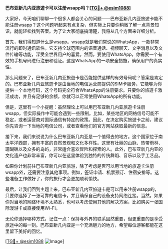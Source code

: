 **巴布亚新几内亚旅遊卡可以注册wsapp吗？[[TG💪+ @esim1088](https://t.me/s/esim1088)]**

大家好，今天咱们聊聊一个很多人都会关心的问题——巴布亚新几内亚旅遊卡能不能注册wsapp？这个问题听起来有点复杂，但实际上只要你稍微了解一点背景知识，就能轻松找到答案。为了让大家彻底搞清楚，我将从几个方面来详细分析。

首先，我们得知道什么是wsapp。wsapp就是我们常说的WhatsApp，一款非常流行的即时通讯软件。它支持全球范围内的语音通话、视频聊天、文字消息以及文件传输等功能，深受全世界用户的喜爱。然而，要使用WhatsApp，你需要一个有效的手机号码进行注册和验证。这是WhatsApp的一项安全措施，确保用户的真实性。

那么问题来了，巴布亚新几内亚旅遊卡是否能提供这样的有效号码呢？答案是肯定的。巴布亚新几内亚旅遊卡是由当地的电信运营商提供的SIM卡服务，它能够为你提供一个本地号码，这个号码完全符合WhatsApp的注册要求。只要你的旅遊卡激活成功，并且有足够的余额，你就可以正常使用WhatsApp的所有功能。

但是，这里有一个小提醒：虽然理论上可以用巴布亚新几内亚旅遊卡注册wsapp，但实际操作中可能会遇到一些限制。比如，某些地区的网络信号可能不稳定，或者运营商对国际通信有特定的政策。因此，在决定购买旅遊卡之前，建议你先咨询一下当地的电信公司，或者查看他们的官方网站获取最新的信息。

接下来，我们来说说为什么巴布亚新几内亚是一个值得去的地方。这个国家位于南太平洋西部，拥有丰富的自然景观和文化多样性。这里有壮丽的山脉、热带雨林、珊瑚礁以及众多的岛屿，非常适合喜欢冒险和探索的人。此外，巴布亚新几内亚的文化遗产也非常丰富，你可以在这里体验到独特的传统舞蹈、音乐以及手工艺品。

如果你计划前往巴布亚新几内亚旅游，除了考虑是否可以用当地的旅遊卡注册wsapp外，还需要注意其他事项。例如，签证申请、机票预订、住宿安排等。这些准备工作做好了，你的旅行才会更加顺利愉快。

最后，让我们回到主题上来。巴布亚新几内亚旅遊卡是可以用来注册wsapp的，只要你选择了一张可靠的电信卡，并且确保自己的设备支持网络连接。当然，如果你对当地的网络环境不太熟悉，也可以考虑使用其他的解决方案，比如购买一张国际漫游卡或直接使用Wi-Fi。

无论你选择哪种方式，记住一点：保持与外界的联系固然重要，但更重要的是享受旅途中的每一刻。巴布亚新几内亚是一个充满魅力的地方，希望每位游客都能在这里留下美好的回忆。

[[TG💪+ @esim1088](https://t.me/s/esim1088) ![Image](https://i.postimg.cc/4NQfJmqS/Snipaste-2025-05-13-00-14-12.png)]